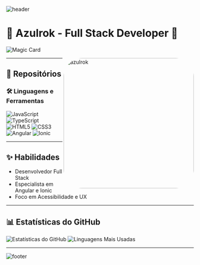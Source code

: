 ![header](https://capsule-render.vercel.app/api?type=waving&color=gradient&height=100&section=header)

# 💫 Azulrok - Full Stack Developer 💫

![Magic Card](https://img.shields.io/badge/Magic%20Card-Metallic-blueviolet?style=for-the-badge)

<!--Não copiem meu gif ele é 100% autoral -->
<div style="display: inline_block">
 <img align="right" alt="azulrok" height="350" style="border-radius:50px;" src="https://media.discordapp.net/attachments/703697508513349702/1030253608370974801/AvatarEd.gif">
</div>
<!--Não copiem meu gif ele é 100% autoral -->

---

## 🌟 Repositórios
### 🛠️ Linguagens e Ferramentas
![JavaScript](https://img.shields.io/badge/JavaScript-%23323330.svg?style=for-the-badge&logo=javascript&logoColor=%23F7DF1E)
![TypeScript](https://img.shields.io/badge/TypeScript-%23007ACC.svg?style=for-the-badge&logo=typescript&logoColor=white)
![HTML5](https://img.shields.io/badge/HTML5-%23E34F26.svg?style=for-the-badge&logo=html5&logoColor=white)
![CSS3](https://img.shields.io/badge/CSS3-%231572B6.svg?style=for-the-badge&logo=css3&logoColor=white)
![Angular](https://img.shields.io/badge/Angular-%23DD0031.svg?style=for-the-badge&logo=angular&logoColor=white)
![Ionic](https://img.shields.io/badge/Ionic-%234285F4.svg?style=for-the-badge&logo=ionic&logoColor=white)

---

## ✨ Habilidades
- Desenvolvedor Full Stack
- Especialista em Angular e Ionic
- Foco em Acessibilidade e UX

---

## 📊 Estatísticas do GitHub
![Estatísticas do GitHub](https://github-readme-stats.vercel.app/api?username=Azulrok&show_icons=true&theme=radical)
![Linguagens Mais Usadas](https://github-readme-stats.vercel.app/api/top-langs/?username=Azulrok&layout=compact&theme=radical)

---

![footer](https://capsule-render.vercel.app/api?type=waving&color=gradient&height=100&section=footer)
